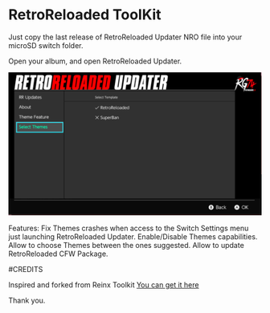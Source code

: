 # RetroReloaded ToolKit

Just copy the last release of RetroReloaded Updater NRO file into your microSD switch folder.

Open your album, and open RetroReloaded Updater.

![alt text](RR_Release1.2.PNG)

Features:
Fix Themes crashes when access to the Switch Settings menu just launching RetroReloaded Updater.
Enable/Disable Themes capabilities.
Allow to choose Themes between the ones suggested.
Allow to update RetroReloaded CFW Package.


#CREDITS

Inspired and forked from Reinx Toolkit
[You can get it here](https://github.com/Reisyukaku/ReiNXToolkit)

Thank you.
